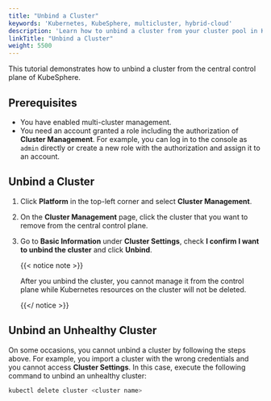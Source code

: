 ```yaml
---
title: "Unbind a Cluster"
keywords: 'Kubernetes, KubeSphere, multicluster, hybrid-cloud'
description: 'Learn how to unbind a cluster from your cluster pool in KubeSphere.'
linkTitle: "Unbind a Cluster"
weight: 5500
---
```


This tutorial demonstrates how to unbind a cluster from the central control plane of KubeSphere.

## Prerequisites

- You have enabled multi-cluster management.
- You need an account granted a role including the authorization of **Cluster Management**. For example, you can log in to the console as `admin` directly or create a new role with the authorization and assign it to an account.

## Unbind a Cluster

1. Click **Platform** in the top-left corner and select **Cluster Management**.

2. On the **Cluster Management** page, click the cluster that you want to remove from the central control plane.

3. Go to **Basic Information** under **Cluster Settings**, check **I confirm I want to unbind the cluster** and click **Unbind**.

   {{< notice note >}}

   After you unbind the cluster, you cannot manage it from the control plane while Kubernetes resources on the cluster will not be deleted.

   {{</ notice >}} 

## Unbind an Unhealthy Cluster

On some occasions, you cannot unbind a cluster by following the steps above. For example, you import a cluster with the wrong credentials and you cannot access **Cluster Settings**. In this case, execute the following command to unbind an unhealthy cluster:

```bash
kubectl delete cluster <cluster name>
```

